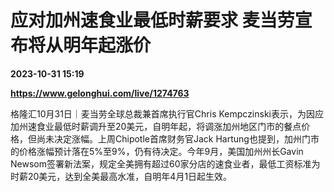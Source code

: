 # 应对加州速食业最低时薪要求 麦当劳宣布将从明年起涨价

**2023-10-31 15:19**

**https://www.gelonghui.com/live/1274763**

格隆汇10月31日｜麦当劳全球总裁兼首席执行官Chris Kempczinski表示，为因应加州速食业最低时薪调升至20美元，自明年起，将调涨加州地区门市的餐点价格，但尚未决定涨幅。上周Chipotle首席财务官Jack Hartung也提到，加州门市的价格涨幅预计落在5%至9%，仍有待决定。今年9月，美国加州州长Gavin Newsom签署新法案，规定全美拥有超过60家分店的速食业者，最低工资标准为时薪20美元，达到全美最高水准，自明年4月1日起生效。